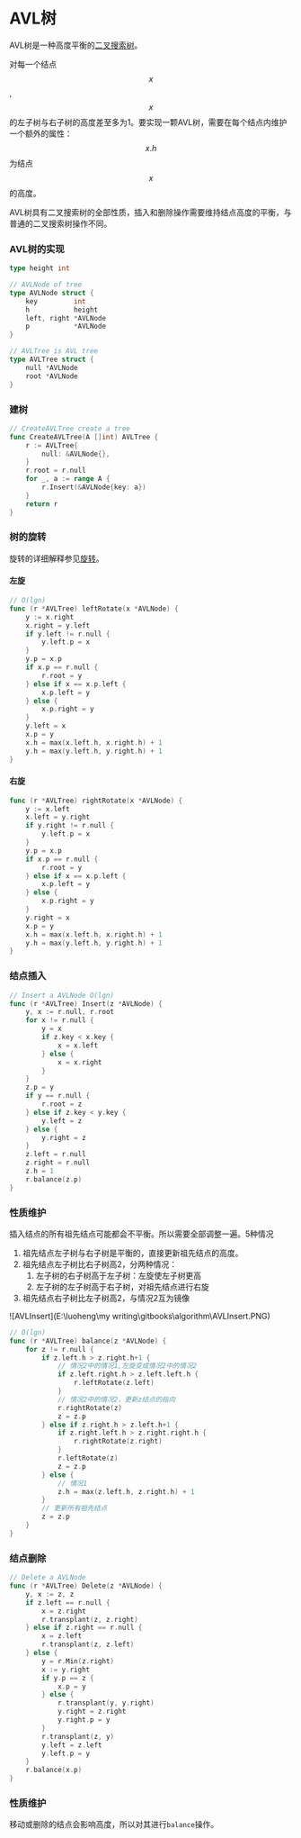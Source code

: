 # AVL树

AVL树是一种高度平衡的[二叉搜索树](二叉搜索树.md)。

对每一个结点$$x$$,$$x$$的左子树与右子树的高度差至多为1。要实现一颗AVL树，需要在每个结点内维护一个额外的属性：$$x.h$$为结点$$x$$的高度。

AVL树具有二叉搜索树的全部性质，插入和删除操作需要维持结点高度的平衡，与普通的二叉搜索树操作不同。

<!-- toc -->

### AVL树的实现

```go
type height int

// AVLNode of tree
type AVLNode struct {
	key         int
	h           height
	left, right *AVLNode
	p           *AVLNode
}

// AVLTree is AVL tree
type AVLTree struct {
	null *AVLNode
	root *AVLNode
}
```

### 建树

```go
// CreateAVLTree create a tree
func CreateAVLTree(A []int) AVLTree {
	r := AVLTree{
		null: &AVLNode{},
	}
	r.root = r.null
	for _, a := range A {
		r.Insert(&AVLNode{key: a})
	}
	return r
}
```

### 树的旋转

旋转的详细解释参见[旋转](红黑树.md)。

#### 左旋

```go
// O(lgn)
func (r *AVLTree) leftRotate(x *AVLNode) {
	y := x.right
	x.right = y.left
	if y.left != r.null {
		y.left.p = x
	}
	y.p = x.p
	if x.p == r.null {
		r.root = y
	} else if x == x.p.left {
		x.p.left = y
	} else {
		x.p.right = y
	}
	y.left = x
	x.p = y
	x.h = max(x.left.h, x.right.h) + 1
	y.h = max(y.left.h, y.right.h) + 1
}
```

#### 右旋

```go
func (r *AVLTree) rightRotate(x *AVLNode) {
	y := x.left
	x.left = y.right
	if y.right != r.null {
		y.left.p = x
	}
	y.p = x.p
	if x.p == r.null {
		r.root = y
	} else if x == x.p.left {
		x.p.left = y
	} else {
		x.p.right = y
	}
	y.right = x
	x.p = y
	x.h = max(x.left.h, x.right.h) + 1
	y.h = max(y.left.h, y.right.h) + 1
}
```

### 结点插入

```go
// Insert a AVLNode O(lgn)
func (r *AVLTree) Insert(z *AVLNode) {
	y, x := r.null, r.root
	for x != r.null {
		y = x
		if z.key < x.key {
			x = x.left
		} else {
			x = x.right
		}
	}
	z.p = y
	if y == r.null {
		r.root = z
	} else if z.key < y.key {
		y.left = z
	} else {
		y.right = z
	}
	z.left = r.null
	z.right = r.null
	z.h = 1
	r.balance(z.p)
}
```

### 性质维护

插入结点的所有祖先结点可能都会不平衡。所以需要全部调整一遍。5种情况

1. 祖先结点左子树与右子树是平衡的，直接更新祖先结点的高度。
2. 祖先结点左子树比右子树高2，分两种情况：
   1. 左子树的右子树高于左子树：左旋使左子树更高
   2. 左子树的左子树高于右子树，对祖先结点进行右旋
3. 祖先结点右子树比左子树高2，与情况2互为镜像

![AVLInsert](E:\luoheng\my writing\gitbooks\algorithm\AVLInsert.PNG)

```go
// O(lgn)
func (r *AVLTree) balance(z *AVLNode) {
	for z != r.null {
		if z.left.h > z.right.h+1 {
            // 情况2中的情况1,左旋变成情况2中的情况2
			if z.left.right.h > z.left.left.h {
				r.leftRotate(z.left)
			}
            // 情况2中的情况2，更新z结点的指向
			r.rightRotate(z)
			z = z.p
		} else if z.right.h > z.left.h+1 {
			if z.right.left.h > z.right.right.h {
				r.rightRotate(z.right)
			}
			r.leftRotate(z)
			z = z.p
		} else {
            // 情况1
			z.h = max(z.left.h, z.right.h) + 1
		}
        // 更新所有祖先结点
		z = z.p
	}
}
```

### 结点删除

```go
// Delete a AVLNode
func (r *AVLTree) Delete(z *AVLNode) {
	y, x := z, z
	if z.left == r.null {
		x = z.right
		r.transplant(z, z.right)
	} else if z.right == r.null {
		x = z.left
		r.transplant(z, z.left)
	} else {
		y = r.Min(z.right)
		x := y.right
		if y.p == z {
			x.p = y
		} else {
			r.transplant(y, y.right)
			y.right = z.right
			y.right.p = y
		}
		r.transplant(z, y)
		y.left = z.left
		y.left.p = y
	}
	r.balance(x.p)
}
```

### 性质维护

移动或删除的结点会影响高度，所以对其进行`balance`操作。